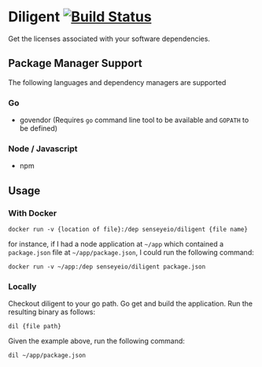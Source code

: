 # Diligent [![Build Status](https://travis-ci.org/senseyeio/diligent.svg?branch=master)](https://travis-ci.org/senseyeio/diligent)

Get the licenses associated with your software dependencies.

## Package Manager Support

The following languages and dependency managers are supported

### Go

 - govendor (Requires `go` command line tool to be available and `GOPATH` to be defined)

### Node / Javascript

 - npm

## Usage

### With Docker

```
docker run -v {location of file}:/dep senseyeio/diligent {file name}
```
for instance, if I had a node application at `~/app` which contained a `package.json` file at `~/app/package.json`, I could run the following command:
```
docker run -v ~/app:/dep senseyeio/diligent package.json
```

### Locally

Checkout diligent to your go path. Go get and build the application. Run the resulting binary as follows:

```
dil {file path}
```
Given the example above, run the following command:
```
dil ~/app/package.json
```